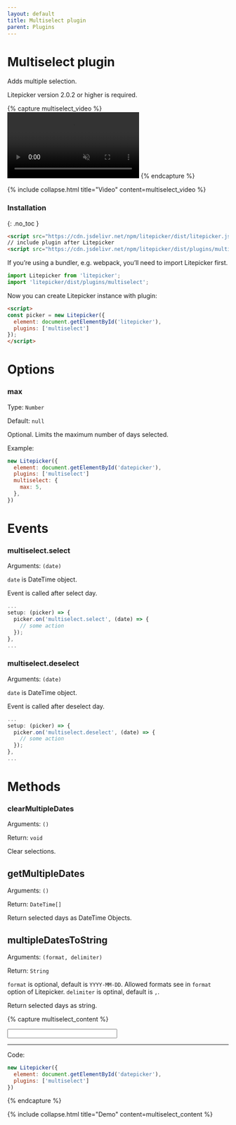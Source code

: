 ```yaml
---
layout: default
title: Multiselect plugin
parent: Plugins
---
```


# Multiselect plugin

Adds multiple selection.

Litepicker version 2.0.2 or higher is required.

{% capture multiselect_video %}
<video class="demo-video" autoplay="autoplay" muted loop preload="metadata">
    <source src="{{ '/assets/video/multiselect.mp4' | relative_url }}" type="video/mp4">
</video>
{% endcapture %}

{% include collapse.html title="Video" content=multiselect_video %}

### Installation
{: .no_toc }

```html
<script src="https://cdn.jsdelivr.net/npm/litepicker/dist/litepicker.js"></script>
// include plugin after Litepicker
<script src="https://cdn.jsdelivr.net/npm/litepicker/dist/plugins/multiselect.js"></script>
```

If you’re using a bundler, e.g. webpack, you’ll need to import Litepicker first.

```ts
import Litepicker from 'litepicker';
import 'litepicker/dist/plugins/multiselect';
```

Now you can create Litepicker instance with plugin:

```html
<script>
const picker = new Litepicker({ 
  element: document.getElementById('litepicker'),
  plugins: ['multiselect']
});
</script>
```

# Options

### max

Type: `Number`

Default: `null`

Optional. Limits the maximum number of days selected.

Example: 

```js
new Litepicker({
  element: document.getElementById('datepicker'),
  plugins: ['multiselect']
  multiselect: {
    max: 5,
  },
})
```

# Events

### multiselect.select

Arguments: `(date)`

`date` is DateTime object. 

Event is called after select day.

```js
...
setup: (picker) => {
  picker.on('multiselect.select', (date) => {
    // some action
  });
},
...
```

### multiselect.deselect

Arguments: `(date)`

`date` is DateTime object. 

Event is called after deselect day.

```js
...
setup: (picker) => {
  picker.on('multiselect.deselect', (date) => {
    // some action
  });
},
...
```

# Methods

### clearMultipleDates

Arguments: `()`

Return: `void`

Clear selections.


## getMultipleDates

Arguments: `()`

Return: `DateTime[]`

Return selected days as DateTime Objects.

## multipleDatesToString


Arguments: `(format, delimiter)`

Return: `String`

`format` is optional, default is `YYYY-MM-DD`. Allowed formats see in `format` option of Litepicker.
`delimiter` is optinal, default is `,`.

Return selected days as string.

{% capture multiselect_content %}
<div style="display:flex">
  <input id="input-multiselect" class="form-control" style="width: 250px" readonly/>
</div>
<div class="demo-wrapper" data-cfg="multiselect"></div>

---

Code:

```js
new Litepicker({
  element: document.getElementById('datepicker'),
  plugins: ['multiselect']
})
```
{% endcapture %}

{% include collapse.html title="Demo" content=multiselect_content %}